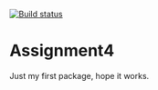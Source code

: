 [![Build status](https://ci.appveyor.com/api/projects/status/s9h910d74t7bip1h/branch/master?svg=true)](https://ci.appveyor.com/project/Jerry-Master/assignment4/branch/master)

# Assignment4
Just my first package, hope it works.
